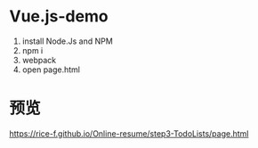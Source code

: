 # Vue.js-demo
1. install Node.Js and NPM
2. npm i
3. webpack
4. open page.html

# 预览
https://rice-f.github.io/Online-resume/step3-TodoLists/page.html